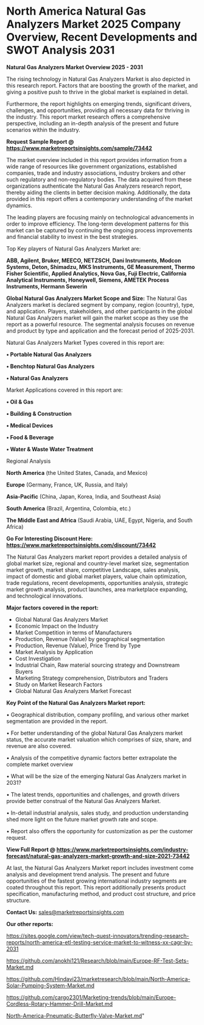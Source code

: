 # North America Natural Gas Analyzers Market 2025 Company Overview, Recent Developments and SWOT Analysis 2031

<Strong> Natural Gas Analyzers Market Overview 2025 - 2031</strong>

The rising technology in Natural Gas Analyzers Market is also depicted in this research report. Factors that are boosting the growth of the market, and giving a positive push to thrive in the global market is explained in detail.

Furthermore, the report highlights on emerging trends, significant drivers, challenges, and opportunities, providing all necessary data for thriving in the industry. This report market research offers a comprehensive perspective, including an in-depth analysis of the present and future scenarios within the industry.

<strong>Request Sample Report @ <a href=https://www.marketreportsinsights.com/sample/73442>https://www.marketreportsinsights.com/sample/73442</a></strong>

The market overview included in this report provides information from a wide range of resources like government organizations, established companies, trade and industry associations, industry brokers and other such regulatory and non-regulatory bodies. The data acquired from these organizations authenticate the Natural Gas Analyzers research report, thereby aiding the clients in better decision making. Additionally, the data provided in this report offers a contemporary understanding of the market dynamics.

The leading players are focusing mainly on technological advancements in order to improve efficiency. The long-term development patterns for this market can be captured by continuing the ongoing process improvements and financial stability to invest in the best strategies.

Top Key players of Natural Gas Analyzers Market are:

<strong>ABB, Agilent, Bruker, MEECO, NETZSCH, Dani Instruments, Modcon Systems, Deton, Shimadzu, MKS Instruments, GE Measurement, Thermo Fisher Scientific, Applied Analytics, Nova Gas, Fuji Electric, California Analytical Instruments, Honeywell, Siemens, AMETEK Process Instruments, Hermann Sewerin</strong>

<strong><b>Global Natural Gas Analyzers Market Scope and Size:</b></strong>
The Natural Gas Analyzers market is declared segment by company, region (country), type, and application. Players, stakeholders, and other participants in the global Natural Gas Analyzers market will gain the market scope as they use the report as a powerful resource. The segmental analysis focuses on revenue and product by type and application and the forecast period of 2025-2031.

Natural Gas Analyzers Market Types covered in this report are:

<strong>• Portable Natural Gas Analyzers

• Benchtop Natural Gas Analyzers

• Natural Gas Analyzers</strong>

Market Applications covered in this report are:

<strong>• Oil & Gas

• Building & Construction

• Medical Devices

• Food & Beverage

• Water & Waste Water Treatment</strong> 

Regional Analysis

<strong>North America</strong> (the United States, Canada, and Mexico)

<strong>Europe</strong> (Germany, France, UK, Russia, and Italy)

<strong>Asia-Pacific</strong> (China, Japan, Korea, India, and Southeast Asia)

<strong>South America</strong> (Brazil, Argentina, Colombia, etc.)

<strong>The Middle East and Africa</strong> (Saudi Arabia, UAE, Egypt, Nigeria, and South Africa)

<strong>Go For Interesting Discount Here: <a href=https://www.marketreportsinsights.com/discount/73442>https://www.marketreportsinsights.com/discount/73442</a></strong>

The Natural Gas Analyzers market report provides a detailed analysis of global market size, regional and country-level market size, segmentation market growth, market share, competitive Landscape, sales analysis, impact of domestic and global market players, value chain optimization, trade regulations, recent developments, opportunities analysis, strategic market growth analysis, product launches, area marketplace expanding, and technological innovations.

<strong><b>Major factors covered in the report:</b></strong>
<ul>
  <li>Global Natural Gas Analyzers Market </li>
  <li>Economic Impact on the Industry</li>
  <li>Market Competition in terms of Manufacturers</li>
  <li>Production, Revenue (Value) by geographical segmentation</li>
  <li>Production, Revenue (Value), Price Trend by Type</li>
  <li>Market Analysis by Application</li>
  <li>Cost Investigation</li>
  <li>Industrial Chain, Raw material sourcing strategy and Downstream Buyers</li>
  <li>Marketing Strategy comprehension, Distributors and Traders</li>
  <li>Study on Market Research Factors</li>
  <li>Global Natural Gas Analyzers Market Forecast</li>
</ul>

<strong><b>Key Point of the Natural Gas Analyzers Market report:</b></strong>

• Geographical distribution, company profiling, and various other market segmentation are provided in the report.

• For better understanding of the global Natural Gas Analyzers market status, the accurate market valuation which comprises of size, share, and revenue are also covered.

• Analysis of the competitive dynamic factors better extrapolate the complete market overview

• What will be the size of the emerging Natural Gas Analyzers market in 2031?

• The latest trends, opportunities and challenges, and growth drivers provide better construal of the Natural Gas Analyzers Market.

• In-detail industrial analysis, sales study, and production understanding shed more light on the future market growth rate and scope.

• Report also offers the opportunity for customization as per the customer request.

<strong><b>View Full Report @ <a href=https://www.marketreportsinsights.com/industry-forecast/natural-gas-analyzers-market-growth-and-size-2021-73442>https://www.marketreportsinsights.com/industry-forecast/natural-gas-analyzers-market-growth-and-size-2021-73442</a></b></strong>


At last, the Natural Gas Analyzers Market report includes investment come analysis and development trend analysis. The present and future opportunities of the fastest growing international industry segments are coated throughout this report. This report additionally presents product specification, manufacturing method, and product cost structure, and price structure.

<strong>Contact Us:</strong>
sales@marketreportsinsights.com

<strong>Our other reports:</strong>

<a href=https://sites.google.com/view/tech-quest-innovators/trending-research-reports/north-america-etl-testing-service-market-to-witness-xx-cagr-by-2031>https://sites.google.com/view/tech-quest-innovators/trending-research-reports/north-america-etl-testing-service-market-to-witness-xx-cagr-by-2031</a>

<a href=https://github.com/anokhi121/Research/blob/main/Europe-RF-Test-Sets-Market.md>https://github.com/anokhi121/Research/blob/main/Europe-RF-Test-Sets-Market.md</a>

<a href=https://github.com/Hindavi23/marketresearch/blob/main/North-America-Solar-Pumping-System-Market.md>https://github.com/Hindavi23/marketresearch/blob/main/North-America-Solar-Pumping-System-Market.md</a>

<a href=https://github.com/cargo2301/Marketing-trends/blob/main/Europe-Cordless-Rotary-Hammer-Drill-Market.md>https://github.com/cargo2301/Marketing-trends/blob/main/Europe-Cordless-Rotary-Hammer-Drill-Market.md</a>

<a href=North-America-Pneumatic-Butterfly-Valve-Market.md>North-America-Pneumatic-Butterfly-Valve-Market.md</a>"
